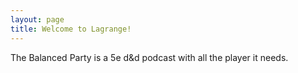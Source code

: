 ```yaml
---
layout: page
title: Welcome to Lagrange!
---
```


The Balanced Party is a 5e d&d podcast with all the player it needs.
